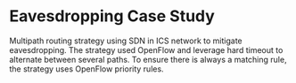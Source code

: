 # Eavesdropping Case Study 
Multipath routing strategy using SDN in ICS network to mitigate eavesdropping. The strategy used OpenFlow and leverage hard timeout to alternate between several paths.
To ensure there is always a matching rule, the strategy uses OpenFlow priority rules.
